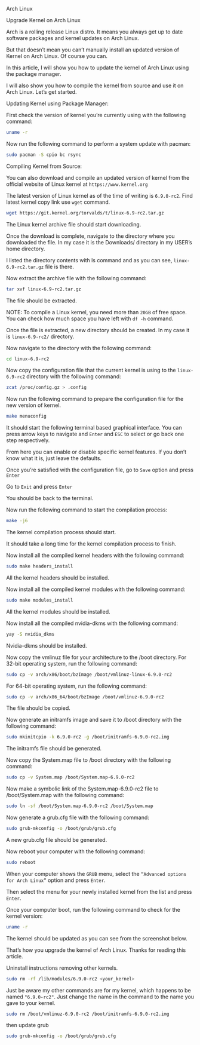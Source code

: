Arch Linux

Upgrade Kernel on Arch Linux

Arch is a rolling release Linux distro. It means you always get up to date software packages and kernel updates on Arch Linux. 

But that doesn’t mean you can’t manually install an updated version of Kernel on Arch Linux. Of course you can.

In this article, I will show you how to update the kernel of Arch Linux using the package manager. 

I will also show you how to compile the kernel from source and use it on Arch Linux. Let’s get started.

Updating Kernel using Package Manager:

First check the version of kernel you’re currently using with the following command:
```bash
uname -r
```
Now run the following command to perform a system update with pacman:
```bash
sudo pacman -S cpio bc rsync
```
Compiling Kernel from Source:

You can also download and compile an updated version of kernel from the official website of Linux kernel at `https://www.kernel.org`

The latest version of Linux kernel as of the time of writing is `6.9.0-rc2`. Find latest kernel copy link use `wget` command.
```bash
wget https://git.kernel.org/torvalds/t/linux-6.9-rc2.tar.gz
```
The Linux kernel archive file should start downloading.

Once the download is complete, navigate to the directory where you downloaded the file. In my case it is the Downloads/ directory in my USER’s home directory.

I listed the directory contents with ls command and as you can see, `linux-6.9-rc2.tar.gz` file is there.

Now extract the archive file with the following command:
```bash
tar xvf linux-6.9-rc2.tar.gz
```
The file should be extracted.

NOTE: To compile a Linux kernel, you need more than `20GB` of free space. You can check how much space you have left with `df -h` command.

Once the file is extracted, a new directory should be created. In my case it is `linux-6.9-rc2/` directory.

Now navigate to the directory with the following command:
```bash
cd linux-6.9-rc2
```
Now copy the configuration file that the current kernel is using to the `linux-6.9-rc2` directory with the following command:
```bash
zcat /proc/config.gz > .config
```
Now run the following command to prepare the configuration file for the new version of kernel.
```bash
make menuconfig
```
It should start the following terminal based graphical interface. You can press arrow keys to navigate and `Enter` and `ESC` to select or go back one step respectively.

From here you can enable or disable specific kernel features. If you don’t know what it is, just leave the defaults.

Once you’re satisfied with the configuration file, go to `Save` option and press `Enter`

Go to `Exit` and press `Enter`

You should be back to the terminal.

Now run the following command to start the compilation process:
```bash
make -j6
```
The kernel compilation process should start.

It should take a long time for the kernel compilation process to finish.

Now install all the compiled kernel headers with the following command:
```bash
sudo make headers_install
```
All the kernel headers should be installed.

Now install all the compiled kernel modules with the following command:
```bash
sudo make modules_install
```
All the kernel modules should be installed.

Now install all the compiled nvidia-dkms with the following command:
```bash
yay -S nvidia_dkms
```
Nvidia-dkms should be installed.

Now copy the vmlinuz file for your architecture to the /boot directory. For 32-bit operating system, run the following command:
```bash
sudo cp -v arch/x86/boot/bzImage /boot/vmlinuz-linux-6.9.0-rc2
```
For 64-bit operating system, run the following command:
```bash
sudo cp -v arch/x86_64/boot/bzImage /boot/vmlinuz-6.9.0-rc2
```
The file should be copied.

Now generate an initramfs image and save it to /boot directory with the following command:
```bash
sudo mkinitcpio -k 6.9.0-rc2 -g /boot/initramfs-6.9.0-rc2.img
```
The initramfs file should be generated.

Now copy the System.map file to /boot directory with the following command:
```bash
sudo cp -v System.map /boot/System.map-6.9.0-rc2
```
Now make a symbolic link of the System.map-6.9.0-rc2 file to /boot/System.map with the following command:
```bash
sudo ln -sf /boot/System.map-6.9.0-rc2 /boot/System.map
```
Now generate a grub.cfg file with the following command:
```bash
sudo grub-mkconfig -o /boot/grub/grub.cfg
```
A new grub.cfg file should be generated.

Now reboot your computer with the following command:
```bash
sudo reboot
```
When your computer shows the `GRUB` menu, select the `“Advanced options for Arch Linux”` option and press `Enter`.

Then select the menu for your newly installed kernel from the list and press `Enter`.

Once your computer boot, run the following command to check for the kernel version:
```bash
uname -r
```
The kernel should be updated as you can see from the screenshot below.

That’s how you upgrade the kernel of Arch Linux. Thanks for reading this article.


Uninstall instructions removing other kernels.
```bash
sudo rm -rf /lib/modules/6.9.0-rc2 <your_kernel>
```
Just be aware my other commands are for my kernel, which happens to be named `"6.9.0-rc2"`. Just change the name in the command to the name you gave to your kernel.
```bash
sudo rm /boot/vmlinuz-6.9.0-rc2 /boot/initramfs-6.9.0-rc2.img
```
then update grub
```bash
sudo grub-mkconfig -o /boot/grub/grub.cfg
```
